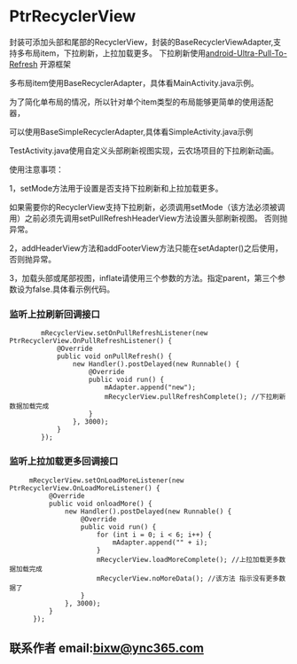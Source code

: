 # PtrRecyclerView

封装可添加头部和尾部的RecyclerView，封装的BaseRecyclerViewAdapter,支持多布局item，下拉刷新，上拉加载更多。
下拉刷新使用[android-Ultra-Pull-To-Refresh](https://github.com/liaohuqiu/android-Ultra-Pull-To-Refresh "android-Ultra-Pull-To-Refresh") 开源框架



多布局item使用BaseRecyclerAdapter，具体看MainActivity.java示例。


为了简化单布局的情况，所以针对单个item类型的布局能够更简单的使用适配器，


可以使用BaseSimpleRecyclerAdapter,具体看SimpleActivity.java示例


TestActivity.java使用自定义头部刷新视图实现，云农场项目的下拉刷新动画。



使用注意事项：


1，setMode方法用于设置是否支持下拉刷新和上拉加载更多。


如果需要你的RecyclerView支持下拉刷新，必须调用setMode（该方法必须被调用）之前必须先调用setPullRefreshHeaderView方法设置头部刷新视图。
否则抛异常。


2，addHeaderView方法和addFooterView方法只能在setAdapter()之后使用，否则抛异常。


3，加载头部或尾部视图，inflate请使用三个参数的方法。指定parent，第三个参数设为false.具体看示例代码。



### 监听上拉刷新回调接口
```
        mRecyclerView.setOnPullRefreshListener(new PtrRecyclerView.OnPullRefreshListener() {
            @Override
            public void onPullRefresh() {
                new Handler().postDelayed(new Runnable() {
                    @Override
                    public void run() {
                        mAdapter.append("new");
                        mRecyclerView.pullRefreshComplete(); //下拉刷新数据加载完成
                    }
                }, 3000);
            }
        });
   ```
### 监听上拉加载更多回调接口
  ```
       mRecyclerView.setOnLoadMoreListener(new PtrRecyclerView.OnLoadMoreListener() {
            @Override
            public void onloadMore() {
                new Handler().postDelayed(new Runnable() {
                    @Override
                    public void run() {
                        for (int i = 0; i < 6; i++) {
                            mAdapter.append("" + i);
                        }
                        mRecyclerView.loadMoreComplete(); //上拉加载更多数据加载完成
                        mRecyclerView.noMoreData(); //该方法 指示没有更多数据了
                    }
                }, 3000);
            }
        });
```

## 联系作者  email:bixw@ync365.com
